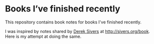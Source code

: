 Books I’ve finished recently
=====

This repository contains book notes for books I've finished recently.

I was inspired by notes shared by [Derek Sivers](http://sivers.org/) at <http://sivers.org/book>. Here is my attempt at doing the same.
